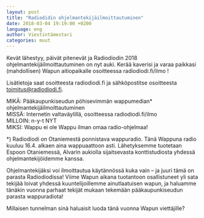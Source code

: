 ```yaml
---
layout: post
title: "Radiodidin ohjelmantekijäilmoittautuminen"
date: 2018-03-04 19:19:00 +0200
language: eng
author: Viestintämestari
categories: muut
---
```

Kevät lähestyy, päivät pitenevät ja Radiodiodin 2018 ohjelmantekijäilmoittautuminen on nyt auki. Kerää kaverisi ja varaa paikkasi (mahdollisen) Wapun aitiopaikalle osoitteessa radiodiodi.fi/ilmo !

Lisätietoja saat osoitteesta radiodiodi.fi ja sähköpostitse osoitteesta toimitus@radiodiodi.fi.

MIKÄ: Pääkaupunkiseudun pöhisevimmän wappumedian* ohjelmantekijäilmoittautuminen<br>
MISSÄ: Internetin valtaväylillä, osoitteessa radiodiodi.fi/ilmo<br>
MILLOIN: n-y-t NYT<br>
MIKSI: Wappu ei ole Wappu ilman omaa radio-ohjelmaa!

*) Radiodiodi on Otaniemestä ponnistava wappuradio. Tänä Wappuna radio kuuluu 16.4. alkaen aina wappuaattoon asti. Lähetyksemme tuotetaan Espoon Otaniemessä, Alvarin aukiolla sijaitsevasta konttistudiosta yhdessä ohjelmantekijöidemme kanssa.

Ohjelmantekijäksi voi ilmoittautua käytännössä kuka vain – ja juuri tämä on parasta Radiodiodissa! Viime Wapun aikana tuotantoon osallistuneet yli sata tekijää loivat yhdessä kuuntelijoillemme ainutlaatuisen wapun, ja haluamme tänäkin vuonna parhaat tekijät mukaan tekemään pääkaupunkiseudun parasta wappuradiota!

Millaisen tunnelman sinä haluaisit luoda tänä vuonna Wapun viettäjille?